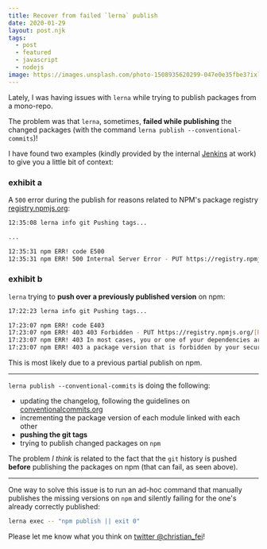 ```yaml
---
title: Recover from failed `lerna` publish
date: 2020-01-29
layout: post.njk
tags:
  - post
  - featured
  - javascript
  - nodejs
image: https://images.unsplash.com/photo-1508935620299-047e0e35fbe3?ixlib=rb-1.2.1&ixid=eyJhcHBfaWQiOjEyMDd9&auto=format&fit=crop&w=600&q=80
---
```


Lately, I was having issues with `lerna` while trying to publish packages from a mono-repo.

The problem was that `lerna`, sometimes, **failed while publishing** the changed packages (with the command `lerna publish --conventional-commits`)!

I have found two examples (kindly provided by the internal [Jenkins](https://jenkins.io) at work) to give you a little bit of context:

### exhibit a

A `500` error during the publish for reasons related to NPM's package registry [registry.npmjs.org](http://registry.npmjs.org/):

```bash
12:35:08 lerna info git Pushing tags...

...

12:35:31 npm ERR! code E500
12:35:31 npm ERR! 500 Internal Server Error - PUT https://registry.npmjs.org/[REDACTED]
```

### exhibit b

`lerna` trying to **push over a previously published version** on npm:

```bash
17:22:23 lerna info git Pushing tags...

17:23:07 npm ERR! code E403
17:23:07 npm ERR! 403 403 Forbidden - PUT https://registry.npmjs.org/[REDACTED] - You cannot publish over the previously published versions: 12.115.4.
17:23:07 npm ERR! 403 In most cases, you or one of your dependencies are requesting
17:23:07 npm ERR! 403 a package version that is forbidden by your security policy.
```

This is most likely due to a previous partial publish on npm.

---

`lerna publish --conventional-commits` is doing the following:

- updating the changelog, following the guidelines on [conventionalcommits.org](https://www.conventionalcommits.org/en/)
- incrementing the package version of each module linked with each other
- **pushing the git tags**
- trying to publish changed packages on `npm`

The problem *I think* is related to the fact that the `git` history is pushed **before** publishing the packages on npm (that can fail, as seen above).

---

One way to solve this issue is to run an ad-hoc command that manually publishes the missing versions on `npm` and silently failing for the one's already correctly published:

```bash
lerna exec -- "npm publish || exit 0"
```

Please let me know what you think on [twitter @christian_fei](https://twitter.com/christian_fei)!
